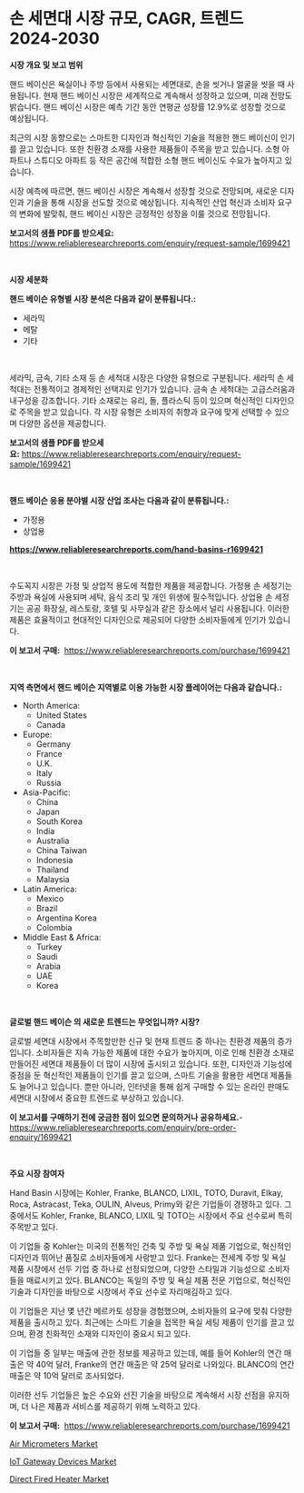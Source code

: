 <p><h1>손 세면대 시장 규모, CAGR, 트렌드 2024-2030</h1></p><p><strong>시장 개요 및 보고 범위</strong></p>
<p><p>핸드 베이신은 욕실이나 주방 등에서 사용되는 세면대로, 손을 씻거나 얼굴을 씻을 때 사용됩니다. 현재 핸드 베이신 시장은 세계적으로 계속해서 성장하고 있으며, 미래 전망도 밝습니다. 핸드 베이신 시장은 예측 기간 동안 연평균 성장률 12.9%로 성장할 것으로 예상됩니다.</p><p>최근의 시장 동향으로는 스마트한 디자인과 혁신적인 기술을 적용한 핸드 베이신이 인기를 끌고 있습니다. 또한 친환경 소재를 사용한 제품들이 주목을 받고 있습니다. 소형 아파트나 스튜디오 아파트 등 작은 공간에 적합한 소형 핸드 베이신도 수요가 높아지고 있습니다.</p><p>시장 예측에 따르면, 핸드 베이신 시장은 계속해서 성장할 것으로 전망되며, 새로운 디자인과 기술을 통해 시장을 선도할 것으로 예상됩니다. 지속적인 산업 혁신과 소비자 요구의 변화에 발맞춰, 핸드 베이신 시장은 긍정적인 성장을 이룰 것으로 전망됩니다.</p></p>
<p><strong>보고서의 샘플 PDF를 받으세요:</strong> <a href="https://www.reliableresearchreports.com/enquiry/request-sample/1699421">https://www.reliableresearchreports.com/enquiry/request-sample/1699421</a></p>
<p>&nbsp;</p>
<p><strong>시장 세분화</strong></p>
<p><strong>핸드 베이슨 유형별 시장 분석은 다음과 같이 분류됩니다.:</strong></p>
<p><ul><li>세라믹</li><li>메탈</li><li>기타</li></ul></p>
<p>&nbsp;</p>
<p><p>세라믹, 금속, 기타 소재 등 손 세척대 시장은 다양한 유형으로 구분됩니다. 세라믹 손 세척대는 전통적이고 경제적인 선택지로 인기가 있습니다. 금속 손 세척대는 고급스러움과 내구성을 강조합니다. 기타 소재로는 유리, 돌, 플라스틱 등이 있으며 혁신적인 디자인으로 주목을 받고 있습니다. 각 시장 유형은 소비자의 취향과 요구에 맞게 선택할 수 있으며 다양한 옵션을 제공합니다.</p></p>
<p><strong>보고서의 샘플 PDF를 받으세요:</strong>&nbsp;<a href="https://www.reliableresearchreports.com/enquiry/request-sample/1699421">https://www.reliableresearchreports.com/enquiry/request-sample/1699421</a></p>
<p>&nbsp;</p>
<p><strong> 핸드 베이슨 응용 분야별 시장 산업 조사는 다음과 같이 분류됩니다.:</strong></p>
<p><ul><li>가정용</li><li>상업용</li></ul></p>
<p><strong><a href="https://www.reliableresearchreports.com/hand-basins-r1699421">https://www.reliableresearchreports.com/hand-basins-r1699421</a></strong></p>
<p>&nbsp;</p>
<p><p>수도꼭지 시장은 가정 및 상업적 용도에 적합한 제품을 제공합니다. 가정용 손 세정기는 주방과 욕실에 사용되며 세탁, 음식 조리 및 개인 위생에 필수적입니다. 상업용 손 세정기는 공공 화장실, 레스토랑, 호텔 및 사무실과 같은 장소에서 널리 사용됩니다. 이러한 제품은 효율적이고 현대적인 디자인으로 제공되어 다양한 소비자들에게 인기가 있습니다.</p></p>
<p><strong>이 보고서 구매:</strong>&nbsp; <a href="https://www.reliableresearchreports.com/purchase/1699421">https://www.reliableresearchreports.com/purchase/1699421</a></p>
<p>&nbsp;</p>
<p><strong>지역 측면에서 핸드 베이슨 지역별로 이용 가능한 시장 플레이어는 다음과 같습니다.:</strong></p>
<p><ul>
    <li>
        North America:
        <ul>
            <li>United States</li>
            <li>Canada</li>
        </ul>
    </li>
    <li>
        Europe:
        <ul>
            <li>Germany</li>
            <li>France</li>
            <li>U.K.</li>
            <li>Italy</li>
            <li>Russia</li>
        </ul>
    </li>
    <li>
        Asia-Pacific:
        <ul>
            <li>China</li>
            <li>Japan</li>
            <li>South Korea</li>
            <li>India</li>
            <li>Australia</li>
            <li>China Taiwan</li>
            <li>Indonesia</li>
            <li>Thailand</li>
            <li>Malaysia</li>
        </ul>
    </li>
    <li>
        Latin America:
        <ul>
            <li>Mexico</li>
            <li>Brazil</li>
            <li>Argentina Korea</li>
            <li>Colombia</li>
        </ul>
    </li>
    <li>
        Middle East & Africa:
        <ul>
            <li>Turkey</li>
            <li>Saudi</li>
            <li>Arabia</li>
            <li>UAE</li>
            <li>Korea</li>
        </ul>
    </li>
    </ul></p>
<p>&nbsp;</p>
<p><strong>글로벌 핸드 베이슨 의 새로운 트렌드는 무엇입니까? 시장?</strong></p>
<p><p>글로벌 세면대 시장에서 주목할만한 신규 및 현재 트렌드 중 하나는 친환경 제품의 증가입니다. 소비자들은 지속 가능한 제품에 대한 수요가 높아지며, 이로 인해 친환경 소재로 만들어진 세면대 제품들이 더 많이 시장에 출시되고 있습니다. 또한, 디자인과 기능성에 중점을 둔 혁신적인 제품들이 인기를 끌고 있으며, 스마트 기술을 활용한 세면대 제품들도 늘어나고 있습니다. 뿐만 아니라, 인터넷을 통해 쉽게 구매할 수 있는 온라인 판매도 세면대 시장에서 중요한 트렌드로 부상하고 있습니다.</p></p>
<p><strong>이 보고서를 구매하기 전에 궁금한 점이 있으면 문의하거나 공유하세요.</strong>- <a href="https://www.reliableresearchreports.com/enquiry/pre-order-enquiry/1699421">https://www.reliableresearchreports.com/enquiry/pre-order-enquiry/1699421</a></p>
<p>&nbsp;</p>
<p><strong>주요 시장 참여자</strong></p>
<p><p>Hand Basin 시장에는 Kohler, Franke, BLANCO, LIXIL, TOTO, Duravit, Elkay, Roca, Astracast, Teka, OULIN, Alveus, Primy와 같은 기업들이 경쟁하고 있다. 그중에서도 Kohler, Franke, BLANCO, LIXIL 및 TOTO는 시장에서 주요 선수로써 특히 주목받고 있다.</p><p>이 기업들 중 Kohler는 미국의 전통적인 건축 및 주방 및 욕실 제품 기업으로, 혁신적인 디자인과 뛰어난 품질로 소비자들에게 사랑받고 있다. Franke는 전세계 주방 및 욕실 제품 시장에서 선두 기업 중 하나로 선정되었으며, 다양한 스타일과 기능성으로 소비자들을 매료시키고 있다. BLANCO는 독일의 주방 및 욕실 제품 전문 기업으로, 혁신적인 기술과 디자인을 바탕으로 시장에서 주요 선수로 자리매김하고 있다.</p><p>이 기업들은 지난 몇 년간 메르카토 성장을 경험했으며, 소비자들의 요구에 맞춰 다양한 제품을 출시하고 있다. 최근에는 스마트 기술을 접목한 욕실 세팅 제품이 인기를 끌고 있으며, 환경 친화적인 소재와 디자인이 중요시 되고 있다.</p><p>이 기업들 중 일부는 매출에 관한 정보를 제공하고 있는데, 예를 들어 Kohler의 연간 매출은 약 40억 달러, Franke의 연간 매출은 약 25억 달러로 나와있다. BLANCO의 연간 매출은 약 10억 달러로 조사되었다.</p><p>이러한 선두 기업들은 높은 수요와 선진 기술을 바탕으로 계속해서 시장 선점을 유지하며, 더 나은 제품과 서비스를 제공하기 위해 노력하고 있다.</p></p>
<p><strong>이 보고서 구매:</strong>&nbsp;&nbsp;<a href="https://www.reliableresearchreports.com/purchase/1699421">https://www.reliableresearchreports.com/purchase/1699421</a></p>
<p><p><a href="https://github.com/nicholepatriciadoylenwnrjr0/Market-Research-Report-List-2/blob/main/air-micrometers-market.md">Air Micrometers Market</a></p><p><a href="https://www.linkedin.com/pulse/iot-gateway-devices-market-report-reveals-latest-trends-zhbse?trackingId=FI0pvhdasx1QsnouWc%2BT7w%3D%3D">IoT Gateway Devices Market</a></p><p><a href="https://www.linkedin.com/pulse/direct-fired-heater-market-research-report-its-history-forecast-kh9ge?trackingId=ZlRLdgPaLaYGsrfCO3CVlA%3D%3D">Direct Fired Heater Market</a></p></p>